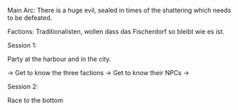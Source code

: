 
Main Arc: There is a huge evil, sealed in times of the shattering which needs to be defeated.

Factions: Traditionalisten, wollen dass das Fischerdorf so bleibt wie es ist.


Session 1:

Party at the harbour and in the city.

-> Get to know the three factions
-> Get to know their NPCs
-> 

Session 2: 

Race to the bottom